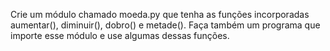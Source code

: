 Crie um módulo chamado moeda.py que tenha as funções incorporadas
aumentar(), diminuir(), dobro() e metade().
Faça também um programa que importe esse módulo e use algumas
dessas funções.